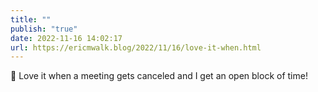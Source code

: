 ```yaml
---
title: ""
publish: "true"
date: 2022-11-16 14:02:17
url: https://ericmwalk.blog/2022/11/16/love-it-when.html
---
```


<div xmlns="http://www.w3.org/1999/xhtml">
<p>🎉 Love it when a meeting gets canceled and I get an open block of time!</p>
</div>